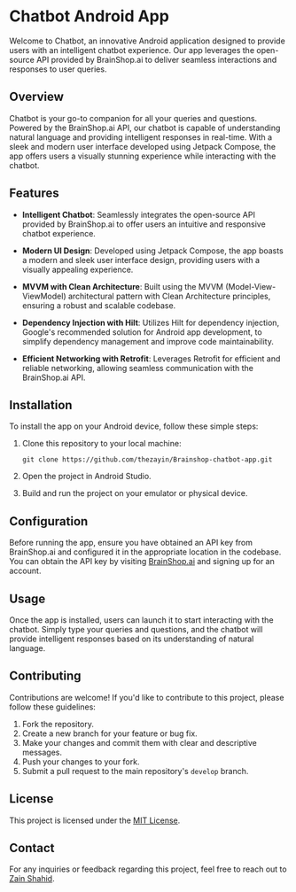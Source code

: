# Chatbot Android App

Welcome to Chatbot, an innovative Android application designed to provide users with an intelligent chatbot experience. Our app leverages the open-source API provided by BrainShop.ai to deliver seamless interactions and responses to user queries.

## Overview

Chatbot is your go-to companion for all your queries and questions. Powered by the BrainShop.ai API, our chatbot is capable of understanding natural language and providing intelligent responses in real-time. With a sleek and modern user interface developed using Jetpack Compose, the app offers users a visually stunning experience while interacting with the chatbot.

## Features

- **Intelligent Chatbot**: Seamlessly integrates the open-source API provided by BrainShop.ai to offer users an intuitive and responsive chatbot experience.
  
- **Modern UI Design**: Developed using Jetpack Compose, the app boasts a modern and sleek user interface design, providing users with a visually appealing experience.

- **MVVM with Clean Architecture**: Built using the MVVM (Model-View-ViewModel) architectural pattern with Clean Architecture principles, ensuring a robust and scalable codebase.

- **Dependency Injection with Hilt**: Utilizes Hilt for dependency injection, Google's recommended solution for Android app development, to simplify dependency management and improve code maintainability.

- **Efficient Networking with Retrofit**: Leverages Retrofit for efficient and reliable networking, allowing seamless communication with the BrainShop.ai API.

## Installation

To install the app on your Android device, follow these simple steps:

1. Clone this repository to your local machine:

   ```
   git clone https://github.com/thezayin/Brainshop-chatbot-app.git
   ```

2. Open the project in Android Studio.

3. Build and run the project on your emulator or physical device.

## Configuration

Before running the app, ensure you have obtained an API key from BrainShop.ai and configured it in the appropriate location in the codebase. You can obtain the API key by visiting [BrainShop.ai](https://brainshop.ai/) and signing up for an account.

## Usage

Once the app is installed, users can launch it to start interacting with the chatbot. Simply type your queries and questions, and the chatbot will provide intelligent responses based on its understanding of natural language.

## Contributing

Contributions are welcome! If you'd like to contribute to this project, please follow these guidelines:

1. Fork the repository.
2. Create a new branch for your feature or bug fix.
3. Make your changes and commit them with clear and descriptive messages.
4. Push your changes to your fork.
5. Submit a pull request to the main repository's `develop` branch.

## License

This project is licensed under the [MIT License](LICENSE).

## Contact

For any inquiries or feedback regarding this project, feel free to reach out to [Zain Shahid](zainshahidbuttt@gmail.com).
